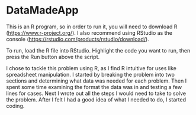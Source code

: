 # DataMadeApp

This is an R program, so in order to run it, you will need to download R (https://www.r-project.org/). I also recommend using RStudio as the console (https://rstudio.com/products/rstudio/download/). 

To run, load the R file into RStudio.
Highlight the code you want to run, then press the Run button above the script.

I chose to tackle this problem using R, as I find R intuitive for uses like spreadsheet manipulation. I started by breaking the problem into two sections and determining what data was needed for each problem. Then I spent some time examining the format the data was in and testing a few lines for cases. Next I wrote out all the steps I would need to take to solve the problem. After I felt I had a good idea of what I needed to do, I started coding.
